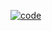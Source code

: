 [![code](https://user-images.githubusercontent.com/64766878/230487373-bec62d91-0064-4b90-b20f-41a7ccdce891.png)](https://ilysharusher.github.io/practice/src/)
